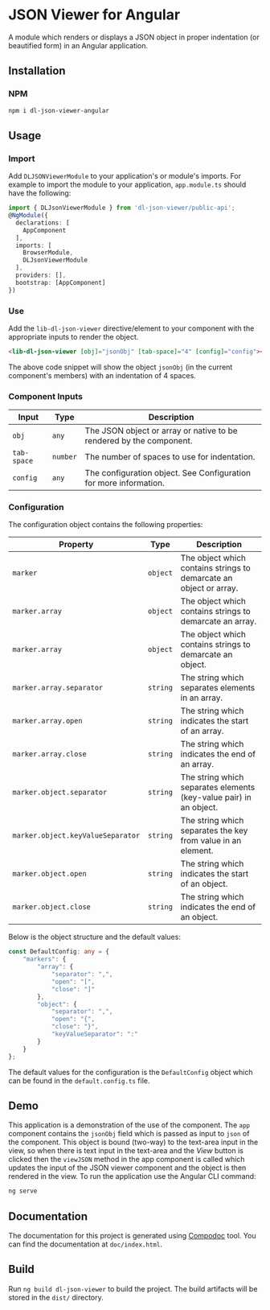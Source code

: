 # JSON Viewer for Angular
A module which renders or displays a JSON object in proper indentation (or beautified form) in an Angular application.

## Installation
### NPM

```sh
npm i dl-json-viewer-angular
```

## Usage
### Import
Add `DLJSONViewerModule` to your application's or module's imports. For example to import the module to your application, `app.module.ts` should have the following:

```typescript
import { DLJsonViewerModule } from 'dl-json-viewer/public-api';
@NgModule({
  declarations: [
    AppComponent
  ],
  imports: [
    BrowserModule,
    DLJsonViewerModule
  ],
  providers: [],
  bootstrap: [AppComponent]
})
```

### Use
Add the `lib-dl-json-viewer` directive/element to your component with the appropriate inputs to render the object.

```html
<lib-dl-json-viewer [obj]="jsonObj" [tab-space]="4" [config]="config"></lib-dl-json-viewer>
```

The above code snippet will show the object `jsonObj` (in the current component's members) with an indentation of 4 spaces.

### Component Inputs

|Input|Type|Description|
|-|-|-|
|`obj`|`any`|The JSON object or array or native to be rendered by the component.|
|`tab-space`|`number`|The number of spaces to use for indentation.|
|`config`|`any`|The configuration object. See Configuration for more information.|

### Configuration
The configuration object contains the following properties:

|Property|Type|Description|
|-|-|-|
|`marker`|`object`|The object which contains strings to demarcate an object or array.|
|`marker.array`|`object`|The object which contains strings to demarcate an array.|
|`marker.array`|`object`|The object which contains strings to demarcate an object.|
|`marker.array.separator`|`string`|The string which separates elements in an array.|
|`marker.array.open`|`string`|The string which indicates the start of an array.|
|`marker.array.close`|`string`|The string which indicates the end of an array.|
|`marker.object.separator`|`string`|The string which separates elements (key-value pair) in an object.|
|`marker.object.keyValueSeparator`|`string`|The string which separates the key from value in an element.|
|`marker.object.open`|`string`|The string which indicates the start of an object.|
|`marker.object.close`|`string`|The string which indicates the end of an object.|

Below is the object structure and the default values:

```typescript
const DefaultConfig: any = {
    "markers": {
        "array": {
            "separator": ",",
            "open": "[",
            "close": "]"
        },
        "object": {
            "separator": ",",
            "open": "{",
            "close": "}",
            "keyValueSeparator": ":"
        }
    }
};
```

The default values for the configuration is the `DefaultConfig` object which can be found in the `default.config.ts` file.

## Demo
This application is a demonstration of the use of the component. The `app` component contains the `jsonObj` field which is passed as input to `json` of the component. This object is bound (two-way) to the text-area input in the view, so when there is text input in the text-area and the *View* button is clicked then the `viewJSON` method in the app component is called which updates the input of the JSON viewer component and the object is then rendered in the view. To run the application use the Angular CLI command:

```sh
ng serve
```

## Documentation
The documentation for this project is generated using [Compodoc](https://compodoc.app/) tool. You can find the documentation at `doc/index.html`.

## Build
Run `ng build dl-json-viewer` to build the project. The build artifacts will be stored in the `dist/` directory.
